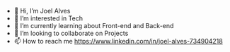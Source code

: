 - 👋 Hi, I’m Joel Alves
- 👀 I’m interested in Tech
- 🌱 I’m currently learning about Front-end and Back-end
- 💞️ I’m looking to collaborate on Projects
- 📫 How to reach me https://www.linkedin.com/in/joel-alves-734904218
